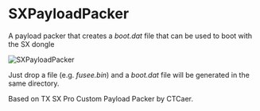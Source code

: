 # SXPayloadPacker
A payload packer that creates a _boot.dat_ file that can be used to boot with the SX dongle


![SXPayloadPacker](https://github.com/user-attachments/assets/a7d456fb-4753-41af-9d23-1faa7d1737e0)


Just drop a file (e.g. _fusee.bin_) and a _boot.dat_ file will be generated in the same directory.

Based on TX SX Pro Custom Payload Packer by CTCaer.
